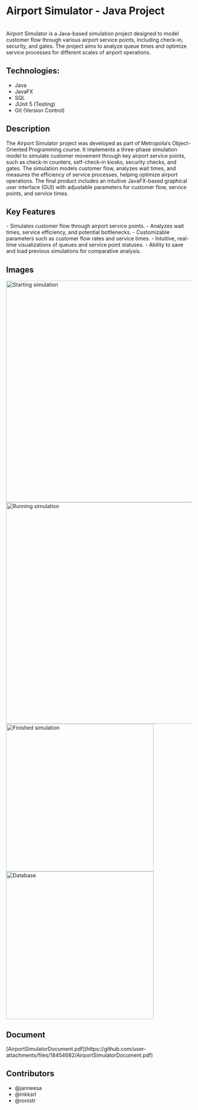 # Airport Simulator - Java Project
<br />
Airport Simulator is a Java-based simulation project designed to model customer flow through various airport service points, including check-in, security, and gates. The project aims to analyze queue times and optimize service processes for different scales of airport operations.

<h2>Technologies:</h2>
    <ul>
        <li>Java</li>
        <li>JavaFX</li>
        <li>SQL</li>
        <li>JUnit 5 (Testing)</li>
        <li>Git (Version Control)</li>
    </ul>

<h2> Description </h2>
The Airport Simulator project was developed as part of Metropolia’s Object-Oriented Programming course. It implements a three-phase simulation model to simulate customer movement through key airport service points, such as check-in counters, self-check-in kiosks, security checks, and gates. 
The simulation models customer flow, analyzes wait times, and measures the efficiency of service processes, helping optimize airport operations. The final product includes an intuitive JavaFX-based graphical user interface (GUI) with adjustable parameters for customer flow, service points, and service times. 

<h2> Key Features </h2>
- Simulates customer flow through airport service points.
- Analyzes wait times, service efficiency, and potential bottlenecks.
- Customizable parameters such as customer flow rates and service times.
- Intuitive, real-time visualizations of queues and service point statuses.
- Ability to save and load previous simulations for comparative analysis.

<h2> Images </h2>
<img width="600" alt="Starting simulation" src="https://github.com/user-attachments/assets/ef3c5d8f-aa7e-46a2-b4ef-420a91db4800">
<img width="600" alt="Running simulation" src="https://github.com/user-attachments/assets/4ec8e73d-eeee-4c05-a72a-7be6a7c45e81">
<img width="400" alt="Finished simulation" src="https://github.com/user-attachments/assets/3bc62de1-4a74-4871-8713-754d9f950149">
<img width="400" alt="Database" src="https://github.com/user-attachments/assets/0720f688-5820-4b8b-8932-9bd4f1842145">

<h2> Document </h2>
[AirportSimulatorDocument.pdf](https://github.com/user-attachments/files/18454682/AirportSimulatorDocument.pdf)


<h2> Contributors </h2>
<ul>
      <li>@janneesa</li>
      <li>@mkksrl</li>
      <li>@ronistr</li>
</ul>
